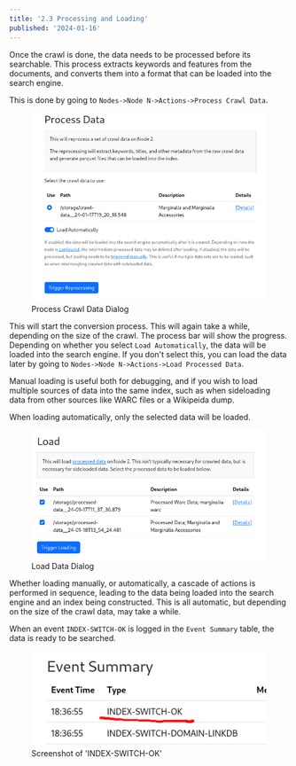 ```yaml
---
title: '2.3 Processing and Loading'
published: '2024-01-16'
---
```


Once the crawl is done, the data needs to be processed before its searchable.  This process extracts keywords and features from the documents, and converts them into a format that can be loaded into the search engine.

This is done by going to `Nodes->Node N->Actions->Process Crawl Data`.

<figure>
<img src="process_data_dialog.png">
<figcaption>Process Crawl Data Dialog</figcaption>
</figure>

This will start the conversion process.  This will again take a while, depending on the size of the crawl. 
The process bar will show the progress.  Depending on whether you select `Load Automatically`, the data will be loaded into the search engine.  If you don't select this, you can load the data later by going to `Nodes->Node N->Actions->Load Processed Data`.

Manual loading is useful both for debugging, and if you wish to load multiple sources of data into the same index, such as
when sideloading data from other sources like WARC files or a Wikipeida dump.  

When loading automatically, only the selected data will be loaded.

<figure>
<img src="load_data_dialog.png">
<figcaption>Load Data Dialog</figcaption>
</figure>

Whether loading manually, or automatically, a cascade of actions is performed in sequence, leading to the data being loaded into the search engine and an index being constructed.  This is all automatic, but depending on the size of the crawl data,
may take a while.

When an event `INDEX-SWITCH-OK` is logged in the `Event Summary` table, the data is ready to be searched.

<figure>
<img src="switch_ok.png">
<figcaption>Screenshot of 'INDEX-SWITCH-OK'</figcaption>
</figure>